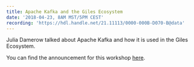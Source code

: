 ```yaml
---
title: Apache Kafka and the Giles Ecosystem
date: '2018-04-23, 8AM MST/5PM CEST'
recording: 'https://hdl.handle.net/21.11113/0000-000B-D070-B@data'
---
```


Julia Damerow talked about Apache Kafka and how it is used in the Giles Ecosystem.

You can find the announcement for this workshop [here](2018/04/07/announcing-april-virtual-workshop/).
